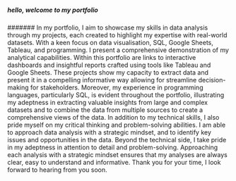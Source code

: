 ##### hello, welcome to my portfolio

####### In my portfolio, I aim to showcase my skills in data analysis through my projects, each created to highlight my expertise with real-world datasets. With a keen focus on data visualisation, SQL, Google Sheets, Tableau, and programming. I present a comprehensive demonstration of my analytical capabilities.
Within this portfolio are links to interactive dashboards and insightful reports crafted using tools like Tableau and Google Sheets. These projects show my capacity to extract data and present it in a compelling informative way allowing for streamline decision-making for stakeholders. Moreover, my experience in programming languages, particularly SQL, is evident throughout the portfolio, illustrating my adeptness in extracting valuable insights from large and complex datasets and to combine the data from multiple sources to create a comprehensive views of the data.
In addition to my technical skills, I also pride myself on my critical thinking and problem-solving abilities. I am able to approach data analysis with a strategic mindset, and to identify key issues and opportunities in the data.
Beyond the technical side, I take pride in my adeptness in attention to detail and problem-solving. Approaching each analysis with a strategic mindset ensures that my analyses are always clear, easy to understand and informative.
Thank you for your time, I look forward to hearing from you soon.
